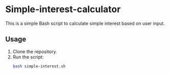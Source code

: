 # Simple-interest-calculator

This is a simple Bash script to calculate simple interest based on user input.

## Usage
1. Clone the repository.
2. Run the script:  
   ```bash
   bash simple-interest.sh
